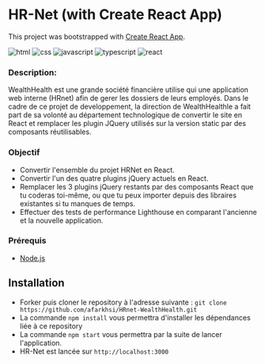 # HR-Net (with Create React App)

This project was bootstrapped with [Create React App](https://github.com/facebook/create-react-app).

![html][html5-badge]
![css][css3-badge]
![javascript][javascript-badge]
![typescript][typescript-badge]
![react][react-badge]

### Description:

WealthHealth est une grande société financière utilise qui une application web interne (HRnet) afin de gerer les dossiers de leurs employés.
Dans le cadre de ce projet de developpement, la direction de WealthHealthle a fait part de sa volonté au département technologique de convertir le site en React et remplacer les plugin JQuery utilisés sur la version static par des composants réutilisables.

### Objectif

- Convertir l'ensemble du projet HRNet en React.
- Convertir l'un des quatre plugins jQuery actuels en React.
- Remplacer les 3 plugins jQuery restants par des composants React que tu coderas toi-même, ou que tu peux importer depuis des libraires existantes si tu manques de temps.
- Effectuer des tests de performance Lighthouse en comparant l'ancienne et la nouvelle application.

### Prérequis

- [Node.js](https://nodejs.org/en/)

## Installation

- Forker puis cloner le repository à l'adresse suivante :
  `git clone https://github.com/afarkhsi/HRnet-WealthHealth.git`
- La commande `npm install` vous permettra d'installer les dépendances liée à ce repository
- La commande `npm start` vous permettra par la suite de lancer l'application.
- HR-Net est lancée sur `http://localhost:3000`

<!-- BADGE LINKS -->

[html5-badge]: https://img.shields.io/badge/HTML5-E34F26?style=for-the-badge&logo=html5&logoColor=white
[css3-badge]: https://img.shields.io/badge/CSS3-1572B6?style=for-the-badge&logo=css3&logoColor=white
[javascript-badge]: https://img.shields.io/badge/JavaScript-F7DF1E?style=for-the-badge&logo=javascript&logoColor=black
[typescript-badge]: https://img.shields.io/badge/TypeScript-007ACC?style=for-the-badge&logo=typescript&logoColor=white
[react-badge]: https://img.shields.io/badge/React-20232A?style=for-the-badge&logo=react&logoColor=61DAFB

